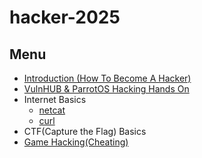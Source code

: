 # hacker-2025

## Menu

- [Introduction (How To Become A Hacker)](./docs/introduction.md)
- [VulnHUB & ParrotOS Hacking Hands On](./docs/dc2.md)
- Internet Basics
    - [netcat](./unix/netcat.md)
    - [curl](./unix/curl.md)
- CTF(Capture the Flag) Basics
- [Game Hacking(Cheating)](./cookieclicker/README.md)

